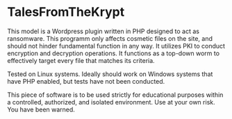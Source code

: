 # TalesFromTheKrypt

This model is a Wordpress plugin written in PHP designed to act as ransomware. This programm only affects cosmetic files on the site, and should not hinder fundamental function in any way. It utilizes PKI to conduct encryption and decryption operations. It functions as a top-down worm to effectively target every file that matches its criteria. 

Tested on Linux systems. Ideally should work on Windows systems that have PHP enabled, but tests have not been conducted. 

This piece of software is to be used strictly for educational purposes within a controlled, authorized, and isolated environment. Use at your own risk. You have been warned.
